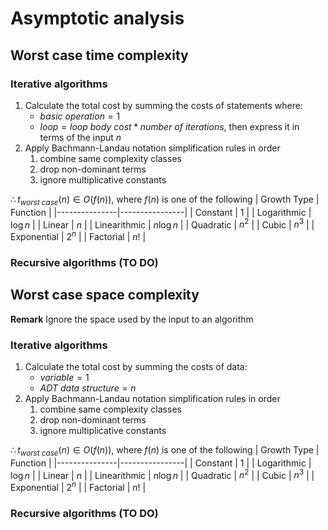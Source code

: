 # Asymptotic analysis

## Worst case time complexity

### Iterative algorithms

1. Calculate the total cost by summing the costs of statements where:  
    - $basic \ operation = 1$ 
    - $loop = loop \ body \ cost * number \ of \ iterations$, then express it in terms of the input $n$
3. Apply Bachmann-Landau notation simplification rules in order
   1. combine same complexity classes
   2. drop non-dominant terms
   3. ignore multiplicative constants

$\therefore t_{worst \ case}(n) \in O(f(n))$, where $f(n)$ is one of the following
| Growth Type   | Function       |
|---------------|----------------|
| Constant      | $1$            |
| Logarithmic   | $\log n$       |
| Linear        | $n$            |
| Linearithmic  | $n \log n$     |
| Quadratic     | $n^2$          |
| Cubic         | $n^3$          |
| Exponential   | $2^n$          |
| Factorial     | $n!$           |

### Recursive algorithms (TO DO)

## Worst case space complexity

**Remark** Ignore the space used by the input to an algorithm

### Iterative algorithms

1. Calculate the total cost by summing the costs of data:  
    - $variable = 1$ 
    - $ADT \ data \ structure = n$
3. Apply Bachmann-Landau notation simplification rules in order
   1. combine same complexity classes
   2. drop non-dominant terms
   3. ignore multiplicative constants

$\therefore t_{worst \ case}(n) \in O(f(n))$, where $f(n)$ is one of the following
| Growth Type   | Function       |
|---------------|----------------|
| Constant      | $1$            |
| Logarithmic   | $\log n$       |
| Linear        | $n$            |
| Linearithmic  | $n \log n$     |
| Quadratic     | $n^2$          |
| Cubic         | $n^3$          |
| Exponential   | $2^n$          |
| Factorial     | $n!$           |

### Recursive algorithms (TO DO)


